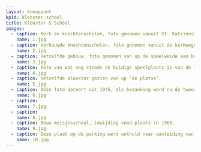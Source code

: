 ```yaml
---
layout: knooppunt
kpid: klooster_school
title: Klooster & School
images:
  - caption: Kerk en knechtenscholen, foto genomen vanuit St. Katriensteenweg.
    name: 1.jpg
  - caption: Verbouwde knechtenscholen, foto genomen vanuit de kerkwegel  aan  ‘het vijfde wiel’.
    name: 2.jpg
  - caption: Hetzelfde gebouw, foto genomen van op de speelweide aan buurthuis ‘t Senter.
    name: 3.jpg
  - caption: Foto van wat nog steeds de huidige speelplaats is van de lagere school, links bovenaan op de foto  de achterkant van het oude klooster.
    name: 4.jpg
  - caption: Hetzelfde klooster gezien van op ‘de platse’.
    name: 5.jpg
  - caption: Deze foto dateert uit 1945, als bedanking werd na de tweede wereldoorlog dit Mariabeeld ingewijd.
    name: 6.jpg
  - caption:
    name: 7.jpg
  - caption:
    name: 8.jpg
  - caption: Bouw meisjesschool, inwijding vond plaats in 1968.
    name: 9.jpg
  - caption: Deze plaat op de parking werd onthuld naar aanleiding van de opening van de opnieuw aangelegde parking in augustus 2018. 
    name: 10.jpg
---
```

